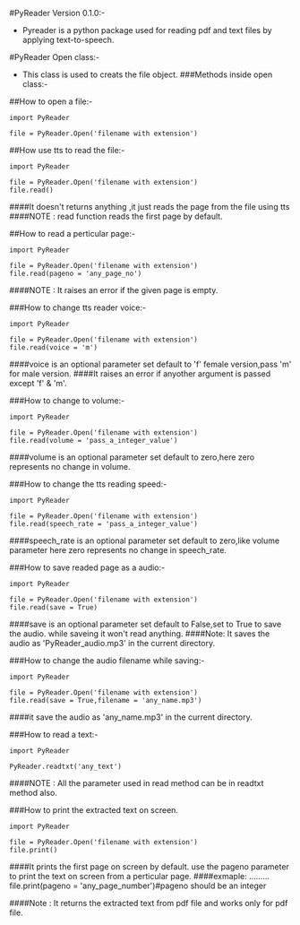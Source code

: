 #PyReader Version 0.1.0:-
* Pyreader is a python package used for reading pdf and text files by applying text-to-speech.

#PyReader Open class:-
* This class is used to creats the file object.
###Methods inside open class:-

##How to open a file:-
    
    import PyReader
    
    file = PyReader.Open('filename with extension')

##How use tts to read the file:-

    import PyReader

    file = PyReader.Open('filename with extension')
    file.read()

####It doesn't returns anything ,it just reads the page from the file using tts
####NOTE : read function reads the first page by default.

##How to read a perticular page:-

    import PyReader
    
    file = PyReader.Open('filename with extension')
    file.read(pageno = 'any_page_no')

####NOTE : It raises an error if the given page is empty.

###How to change tts reader voice:-
    
    import PyReader

    file = PyReader.Open('filename with extension')
    file.read(voice = 'm')

####voice is an optional parameter set default to 'f' female version,pass 'm' for male version.
####It raises an error if anyother argument is passed except 'f' & 'm'.

###How to change to volume:-

    import PyReader
    
    file = PyReader.Open('filename with extension')
    file.read(volume = 'pass_a_integer_value')

####volume is an optional parameter set default to zero,here zero represents no change in volume.

###How to change the tts reading speed:-

    import PyReader

    file = PyReader.Open('filename with extension')
    file.read(speech_rate = 'pass_a_integer_value')

####speech_rate is an optional parameter set default to zero,like volume parameter here zero represents no change in speech_rate.

###How to save readed page as a audio:-

    import PyReader

    file = PyReader.Open('filename with extension')
    file.read(save = True)

####save is an optional parameter set default to False,set to True to save the audio. while saveing it won't read anything.
####Note: It saves the audio as 'PyReader_audio.mp3' in the current directory.

###How to change the audio filename while saving:-

    import PyReader

    file = PyReader.Open('filename with extension')
    file.read(save = True,filename = 'any_name.mp3')

####it save the audio as 'any_name.mp3' in the current directory.

###How to read a text:-

    import PyReader
    
    PyReader.readtxt('any_text')

####NOTE : All the parameter used in read method can be in readtxt method also.

###How to print the extracted text on screen.

    import PyReader

    file = PyReader.Open('filename with extension')
    file.print()

####It prints the first page on screen by default. use the pageno parameter to print the text on screen from a perticular page.
####exmaple:
    .........
    file.print(pageno = 'any_page_number')#pageno should be an integer


####Note : It returns the extracted text from pdf file and works only for pdf file.




